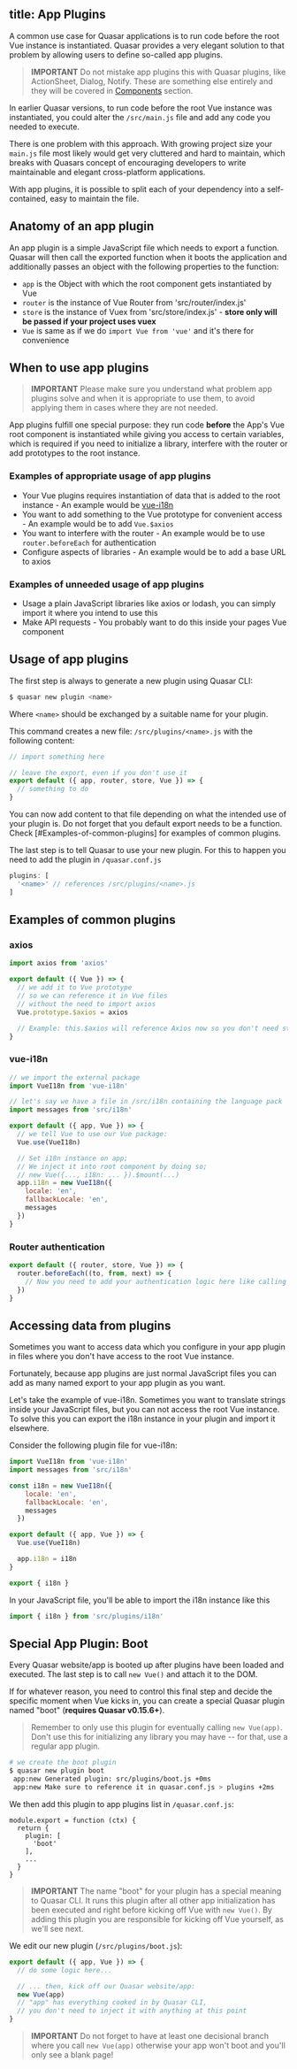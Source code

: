 title: App Plugins
---
A common use case for Quasar applications is to run code before the root Vue instance is instantiated.
Quasar provides a very elegant solution to that problem by allowing users to define so-called app plugins.

> **IMPORTANT**
> Do not mistake app plugins this with Quasar plugins, like ActionSheet, Dialog, Notify. These are something else entirely and they will be covered in [Components](/components) section.

In earlier Quasar versions, to run code before the root Vue instance was instantiated, you could alter the `/src/main.js` file and add any code you needed to execute.

There is one problem with this approach. With growing project size your `main.js` file most likely would get very cluttered and hard to maintain, which breaks with Quasars concept of encouraging developers to write maintainable and elegant cross-platform applications.

With app plugins, it is possible to split each of your dependency into a self-contained, easy to maintain the file.

## Anatomy of an app plugin

An app plugin is a simple JavaScript file which needs to export a function. Quasar will then call the exported function when it boots the application and additionally passes an object with the following properties to the function:

* `app` is the Object with which the root component gets instantiated by Vue
* `router` is the instance of Vue Router from 'src/router/index.js'
* `store` is the instance of Vuex from 'src/store/index.js' - **store only will be passed if your project uses vuex**
* `Vue` is same as if we do `import Vue from 'vue'` and it's there for convenience

## When to use app plugins

> **IMPORTANT**
> Please make sure you understand what problem app plugins solve and when it is appropriate to use them, to avoid applying them in cases where they are not needed.

App plugins fulfill one special purpose: they run code **before** the App's Vue root component is instantiated while giving you access to certain variables, which is required if you need to initialize a library, interfere with the router or add prototypes to the root instance.

### Examples of appropriate usage of app plugins
* Your Vue plugins requires instantiation of data that is added to the root instance - An example would be [vue-i18n](https://github.com/kazupon/vue-i18n/)
* You want to add something to the Vue prototype for convenient access - An example would be to add `Vue.$axios`
* You want to interfere with the router - An example would be to use `router.beforeEach` for authentication
* Configure aspects of libraries - An example would be to add a base URL to axios

### Examples of unneeded usage of app plugins
* Usage a plain JavaScript libraries like axios or lodash, you can simply import it where you intend to use this
* Make API requests - You probably want to do this inside your pages Vue component

## Usage of app plugins

The first step is always to generate a new plugin using Quasar CLI:

```bash
$ quasar new plugin <name>
```
Where `<name>` should be exchanged by a suitable name for your plugin.

This command creates a new file: `/src/plugins/<name>.js` with the following content:

```js
// import something here

// leave the export, even if you don't use it
export default ({ app, router, store, Vue }) => {
  // something to do
}
```

You can now add content to that file depending on what the intended use of your plugin is.
Do not forget that you default export needs to be a function.
Check [#Examples-of-common-plugins] for examples of common plugins.

The last step is to tell Quasar to use your new plugin. For this to happen you need to add the plugin in `/quasar.conf.js`

```js
plugins: [
  '<name>' // references /src/plugins/<name>.js
]
```

## Examples of common plugins

### axios

```js
import axios from 'axios'

export default ({ Vue }) => {
  // we add it to Vue prototype
  // so we can reference it in Vue files
  // without the need to import axios
  Vue.prototype.$axios = axios

  // Example: this.$axios will reference Axios now so you don't need stuff like vue-axios
}
```

### vue-i18n

```js
// we import the external package
import VueI18n from 'vue-i18n'

// let's say we have a file in /src/i18n containing the language pack
import messages from 'src/i18n'

export default ({ app, Vue }) => {
  // we tell Vue to use our Vue package:
  Vue.use(VueI18n)

  // Set i18n instance on app;
  // We inject it into root component by doing so;
  // new Vue({..., i18n: ... }).$mount(...)
  app.i18n = new VueI18n({
    locale: 'en',
    fallbackLocale: 'en',
    messages
  })
}
```

### Router authentication

```js
export default ({ router, store, Vue }) => {
  router.beforeEach((to, from, next) => {
    // Now you need to add your authentication logic here like calling an API endpoint
  })
}
```

## Accessing data from plugins
Sometimes you want to access data which you configure in your app plugin in files where you don't have access to the root Vue instance.

Fortunately, because app plugins are just normal JavaScript files you can add as many named export to your app plugin as you want.

Let's take the example of vue-i18n. Sometimes you want to translate strings inside your JavaScript files, but you can not access the root Vue instance.
To solve this you can export the i18n instance in your plugin and import it elsewhere.

Consider the following plugin file for vue-i18n:

```js
import VueI18n from 'vue-i18n'
import messages from 'src/i18n'

const i18n = new VueI18n({
    locale: 'en',
    fallbackLocale: 'en',
    messages
  })

export default ({ app, Vue }) => {
  Vue.use(VueI18n)

  app.i18n = i18n
}

export { i18n }
```

In your JavaScript file, you'll be able to import the i18n instance like this

```js
import { i18n } from 'src/plugins/i18n'
```

## Special App Plugin: Boot
Every Quasar website/app is booted up after plugins have been loaded and executed. The last step is to call `new Vue()` and attach it to the DOM.

If for whatever reason, you need to control this final step and decide the specific moment when Vue kicks in, you can create a special Quasar plugin named "boot" (**requires Quasar v0.15.6+**).

> Remember to only use this plugin for eventually calling `new Vue(app)`. Don't use this for initializing any library you may have -- for that, use a regular app plugin.

```bash
# we create the boot plugin
$ quasar new plugin boot
 app:new Generated plugin: src/plugins/boot.js +0ms
 app:new Make sure to reference it in quasar.conf.js > plugins +2ms
```

We then add this plugin to app plugins list in `/quasar.conf.js`:
```
module.export = function (ctx) {
  return {
    plugin: [
      'boot'
    ],
    ...
  }
}
```

> **IMPORTANT**
> The name "boot" for your plugin has a special meaning to Quasar CLI. It runs this plugin after all other app initialization has been executed and right before kicking off Vue with `new Vue()`. By adding this plugin you are responsible for kicking off Vue yourself, as we'll see next.

We edit our new plugin (`/src/plugins/boot.js`):
```js
export default ({ app, Vue }) => {
  // do some logic here...

  // ... then, kick off our Quasar website/app:
  new Vue(app)
  // "app" has everything cooked in by Quasar CLI,
  // you don't need to inject it with anything at this point
}
```

> **IMPORTANT**
> Do not forget to have at least one decisional branch where you call `new Vue(app)` otherwise your app won't boot and you'll only see a blank page!

